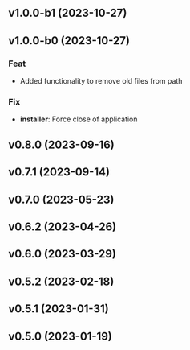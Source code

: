 ## v1.0.0-b1 (2023-10-27)

## v1.0.0-b0 (2023-10-27)

### Feat

- Added functionality to remove old files from path

### Fix

- **installer**: Force close of application

## v0.8.0 (2023-09-16)

## v0.7.1 (2023-09-14)

## v0.7.0 (2023-05-23)

## v0.6.2 (2023-04-26)

## v0.6.0 (2023-03-29)

## v0.5.2 (2023-02-18)

## v0.5.1 (2023-01-31)

## v0.5.0 (2023-01-19)
